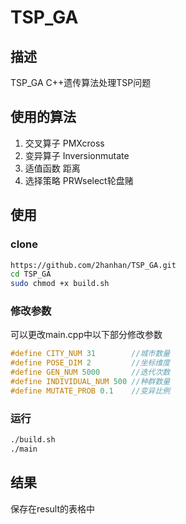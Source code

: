 # TSP_GA
## 描述
TSP_GA C++遗传算法处理TSP问题
## 使用的算法
1.  交叉算子 PMXcross
2.  变异算子 Inversionmutate
3.  适值函数 距离
4.  选择策略 PRWselect轮盘赌

## 使用
### clone
```bash
https://github.com/2hanhan/TSP_GA.git
cd TSP_GA
sudo chmod +x build.sh
```
### 修改参数
可以更改main.cpp中以下部分修改参数
```c++
#define CITY_NUM 31        //城市数量
#define POSE_DIM 2         //坐标维度
#define GEN_NUM 5000       //迭代次数
#define INDIVIDUAL_NUM 500 //种群数量
#define MUTATE_PROB 0.1    //变异比例
```
### 运行
```bash
./build.sh
./main
```

## 结果
保存在result的表格中
